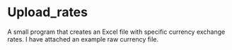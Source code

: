 # Upload_rates
A small program that creates an Excel file with specific currency exchange rates.
I have attached an example raw currency file.
